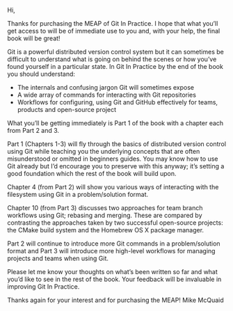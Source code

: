 Hi,

Thanks for purchasing the MEAP of Git In Practice. I hope that what you’ll get access to will be of immediate use to you and, with your help, the final book will be great!

Git is a powerful distributed version control system but it can sometimes be difficult to understand what is going on behind the scenes or how you’ve found yourself in a particular state. In Git In Practice by the end of the book you should understand:

- The internals and confusing jargon Git will sometimes expose
- A wide array of commands for interacting with Git repositories
- Workflows for configuring, using Git and GitHub effectively for teams, products and open-source project

What you’ll be getting immediately is Part 1 of the book with a chapter each from Part 2 and 3.

Part 1 (Chapters 1-3) will fly through the basics of distributed version control using Git while teaching you the underlying concepts that are often misunderstood or omitted in beginners guides. You may know how to use Git already but I’d encourage you to preserve with this anyway; it’s setting a good foundation which the rest of the book will build upon.

Chapter 4 (from Part 2) will show you various ways of interacting with the filesystem using Git in a problem/solution format.

Chapter 10 (from Part 3) discusses two approaches for team branch workflows using Git; rebasing and merging. These are compared by contrasting the approaches taken by two successful open-source projects: the CMake build system and the Homebrew OS X package manager.

Part 2 will continue to introduce more Git commands in a problem/solution format and Part 3 will introduce more high-level workflows for managing projects and teams when using Git.

Please let me know your thoughts on what’s been written so far and what you’d like to see in the rest of the book. Your feedback will be invaluable in improving Git In Practice.

Thanks again for your interest and for purchasing the MEAP!
Mike McQuaid

